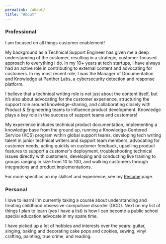 ```yaml
---
permalink: /about/
title: "About"
---
```

### Professional
I am focused on all things customer enablement!  

My background as a Technical Support Engineer has given me a deep understanding of the customer, resulting in a strategic, customer-focused approach to everything I do. In my 10+ years at tech startups, I have always had an active role in contributing to external content and advocating for customers. In my most recent role, I was the Manager of Documentation and Knowledge at Panther Labs, a cybersecurity detection and response platform.  

I believe that a technical writing role is not just about the content itself, but it’s also about advocating for the customer experience, structuring the support role around knowledge-sharing, and collaborating closely with Product & Engineering teams to influence product development. Knowledge plays a key role in the success of support teams and customers!


My experience includes technical product documentation, implementing a knowledge base from the ground up, running a Knowledge-Centered Service (KCS) program within global support teams, developing tech writing talent in junior technical writers and support team members, advocating for customer needs, acting quickly on customer feedback, upselling product features to support a customer's deployment, troubleshooting technical issues directly with customers, developing and conducting live training to groups ranging in size from 10 to 100, and walking customers through integrations and product implementations. 

For more specifics on my skillset and experience, see my [Resume](/resume) page.

### Personal
I love to learn! I'm currently taking a course about understanding and treating childhood obsessive-compulsive disorder (OCD). Next on my list of things I plan to learn (yes I have a list) is how I can become a public school special education advocate in my spare time. 

I have picked up a lot of hobbies and interests over the years: guitar, singing, baking and decorating cake pops and cookies, sewing, vinyl crafting, painting, true crime, and reading.
